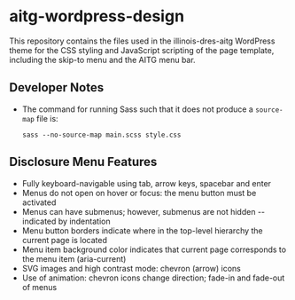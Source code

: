 # aitg-wordpress-design

This repository contains the files used in the illinois-dres-aitg WordPress
theme for the CSS styling and JavaScript scripting of the page template,
including the skip-to menu and the AITG menu bar.

## Developer Notes

* The command for running Sass such that it does not produce a `source-map`
  file is:

  `sass --no-source-map main.scss style.css`

## Disclosure Menu Features

* Fully keyboard-navigable using tab, arrow keys, spacebar and enter
* Menus do not open on hover or focus: the menu button must be activated
* Menus can have submenus; however, submenus are not hidden -- indicated by indentation
* Menu button borders indicate where in the top-level hierarchy the current page is located
* Menu item background color indicates that current page corresponds to the menu item (aria-current)
* SVG images and high contrast mode: chevron (arrow) icons
* Use of animation: chevron icons change direction; fade-in and fade-out of menus
